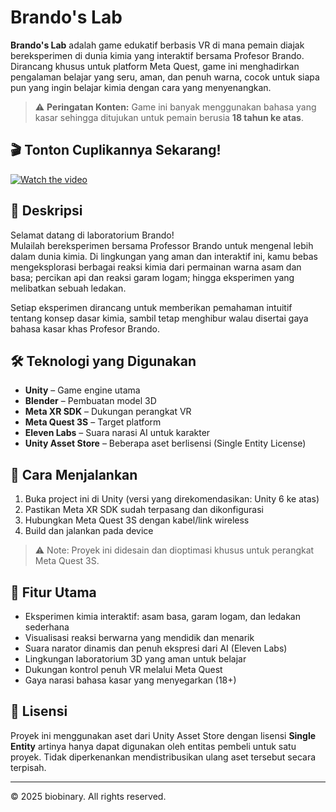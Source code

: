# Brando's Lab

**Brando's Lab** adalah game edukatif berbasis VR di mana pemain diajak bereksperimen di dunia kimia yang interaktif bersama Profesor Brando. Dirancang khusus untuk platform Meta Quest, game ini menghadirkan pengalaman belajar yang seru, aman, dan penuh warna, cocok untuk siapa pun yang ingin belajar kimia dengan cara yang menyenangkan.

> ⚠️ **Peringatan Konten:** Game ini banyak menggunakan bahasa yang kasar sehingga ditujukan untuk pemain berusia **18 tahun ke atas**.

## 🎬 Tonton Cuplikannya Sekarang!

[![Watch the video](https://img.youtube.com/vi/bIbF3d0Razw/maxresdefault.jpg)](https://youtu.be/bIbF3d0Razw?si=NPQEo655bWX7ezC7)

## 🧪 Deskripsi

Selamat datang di laboratorium Brando!  
Mulailah bereksperimen bersama Professor Brando untuk mengenal lebih dalam dunia kimia. Di lingkungan yang aman dan interaktif ini, kamu bebas mengeksplorasi berbagai reaksi kimia dari permainan warna asam dan basa; percikan api dan reaksi garam logam; hingga eksperimen yang melibatkan sebuah ledakan.

Setiap eksperimen dirancang untuk memberikan pemahaman intuitif tentang konsep dasar kimia, sambil tetap menghibur walau disertai gaya bahasa kasar khas Profesor Brando.

## 🛠️ Teknologi yang Digunakan

- **Unity** – Game engine utama
- **Blender** – Pembuatan model 3D
- **Meta XR SDK** – Dukungan perangkat VR
- **Meta Quest 3S** – Target platform
- **Eleven Labs** – Suara narasi AI untuk karakter
- **Unity Asset Store** – Beberapa aset berlisensi (Single Entity License)

## 🚀 Cara Menjalankan

1. Buka project ini di Unity (versi yang direkomendasikan: Unity 6 ke atas)
2. Pastikan Meta XR SDK sudah terpasang dan dikonfigurasi
3. Hubungkan Meta Quest 3S dengan kabel/link wireless
4. Build dan jalankan pada device

> ⚠️ Note: Proyek ini didesain dan dioptimasi khusus untuk perangkat Meta Quest 3S.

## 🌟 Fitur Utama

- Eksperimen kimia interaktif: asam basa, garam logam, dan ledakan sederhana
- Visualisasi reaksi berwarna yang mendidik dan menarik
- Suara narator dinamis dan penuh ekspresi dari AI (Eleven Labs)
- Lingkungan laboratorium 3D yang aman untuk belajar
- Dukungan kontrol penuh VR melalui Meta Quest
- Gaya narasi bahasa kasar yang menyegarkan (18+)

## 📜 Lisensi

Proyek ini menggunakan aset dari Unity Asset Store dengan lisensi **Single Entity** artinya hanya dapat digunakan oleh entitas pembeli untuk satu proyek. Tidak diperkenankan mendistribusikan ulang aset tersebut secara terpisah.

---

© 2025 biobinary. All rights reserved.